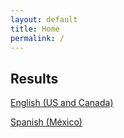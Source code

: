 ```yaml
---
layout: default
title: Home
permalink: /
---
```


## Results

[English (US and Canada)](./EN)

[Spanish (México)](./ES)
